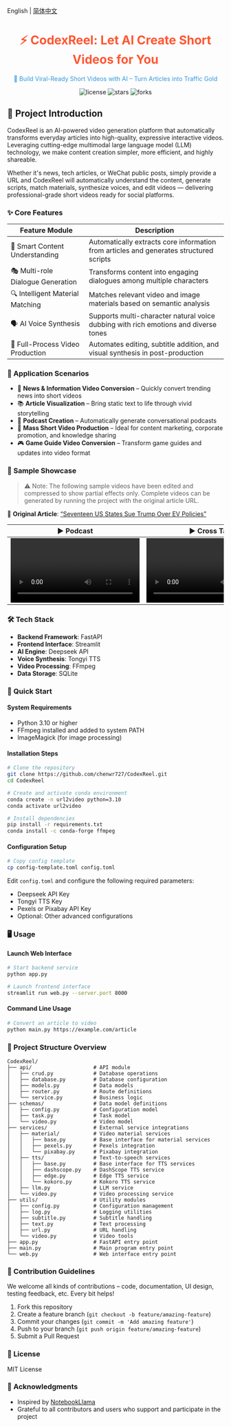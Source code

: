 English | [简体中文](README.md)

<div align="center">
    <h1 style="color: #FF5733;">⚡ CodexReel: Let AI Create Short Videos for You</h1>
    <p style="color: #3498DB;">🚀 Build Viral-Ready Short Videos with AI – Turn Articles into Traffic Gold</p>
    <p>
        <img src="https://img.shields.io/badge/license-MIT-green" alt="license">
        <img src="https://img.shields.io/github/stars/chenwr727/CodexReel" alt="stars">
        <img src="https://img.shields.io/github/forks/chenwr727/CodexReel" alt="forks">
    </p>
</div>

## 📖 Project Introduction

CodexReel is an AI-powered video generation platform that automatically transforms everyday articles into high-quality, expressive interactive videos. Leveraging cutting-edge multimodal large language model (LLM) technology, we make content creation simpler, more efficient, and highly shareable.

Whether it's news, tech articles, or WeChat public posts, simply provide a URL and CodexReel will automatically understand the content, generate scripts, match materials, synthesize voices, and edit videos — delivering professional-grade short videos ready for social platforms.

### ✨ Core Features

| Feature Module              | Description |
|----------------------------|-------------|
| 🤖 Smart Content Understanding | Automatically extracts core information from articles and generates structured scripts |
| 🎭 Multi-role Dialogue Generation | Transforms content into engaging dialogues among multiple characters |
| 🔍 Intelligent Material Matching | Matches relevant video and image materials based on semantic analysis |
| 🗣️ AI Voice Synthesis | Supports multi-character natural voice dubbing with rich emotions and diverse tones |
| 🎥 Full-Process Video Production | Automates editing, subtitle addition, and visual synthesis in post-production |

### 🎯 Application Scenarios

- 📰 **News & Information Video Conversion** – Quickly convert trending news into short videos  
- 📚 **Article Visualization** – Bring static text to life through vivid storytelling  
- 🎤 **Podcast Creation** – Automatically generate conversational podcasts  
- 📱 **Mass Short Video Production** – Ideal for content marketing, corporate promotion, and knowledge sharing  
- 🎮 **Game Guide Video Conversion** – Transform game guides and updates into video format  

### 📂 Sample Showcase

> ⚠️ Note: The following sample videos have been edited and compressed to show partial effects only. Complete videos can be generated by running the project with the original article URL.

📄 **Original Article**: [“Seventeen US States Sue Trump Over EV Policies”](https://36kr.com/p/3286128054051718)

<table>
    <thead>
        <tr>
            <th align="center"><g-emoji class="g-emoji" alias="arrow_forward">▶️</g-emoji> Podcast</th>
            <th align="center"><g-emoji class="g-emoji" alias="arrow_forward">▶️</g-emoji> Cross Talk</th>
            <th align="center"><g-emoji class="g-emoji" alias="arrow_forward">▶️</g-emoji> Stand-up Comedy</th>
        </tr>
    </thead>
    <tbody>
        <tr>
            <td align="center"><video src="https://github.com/user-attachments/assets/a8a4175d-2ebf-47cc-9c81-8c9a7aa78ae1"></video></td>
            <td align="center"><video src="https://github.com/user-attachments/assets/d1819bc3-c909-4ede-927c-57a10f609827"></video></td>
            <td align="center"><video src="https://github.com/user-attachments/assets/896de713-e059-4834-b5ca-91a514d89d24"></video></td>
        </tr>
    </tbody>
</table>

### 🛠️ Tech Stack

- **Backend Framework**: FastAPI  
- **Frontend Interface**: Streamlit  
- **AI Engine**: Deepseek API  
- **Voice Synthesis**: Tongyi TTS  
- **Video Processing**: FFmpeg  
- **Data Storage**: SQLite  

### 🚀 Quick Start

#### System Requirements

- Python 3.10 or higher  
- FFmpeg installed and added to system PATH  
- ImageMagick (for image processing)

#### Installation Steps

```bash
# Clone the repository
git clone https://github.com/chenwr727/CodexReel.git
cd CodexReel

# Create and activate conda environment
conda create -n url2video python=3.10
conda activate url2video

# Install dependencies
pip install -r requirements.txt
conda install -c conda-forge ffmpeg
```

#### Configuration Setup

```bash
# Copy config template
cp config-template.toml config.toml
```

Edit `config.toml` and configure the following required parameters:
- Deepseek API Key  
- Tongyi TTS Key  
- Pexels or Pixabay API Key  
- Optional: Other advanced configurations  

### 🖥️ Usage

#### Launch Web Interface

```bash
# Start backend service
python app.py

# Launch frontend interface
streamlit run web.py --server.port 8000
```

#### Command Line Usage

```bash
# Convert an article to video
python main.py https://example.com/article
```

### 📂 Project Structure Overview

```
CodexReel/
├── api/                    # API module
│   ├── crud.py             # Database operations
│   ├── database.py         # Database configuration
│   ├── models.py           # Data models
│   ├── router.py           # Route definitions
│   └── service.py          # Business logic
├── schemas/                # Data model definitions
│   ├── config.py           # Configuration model
│   ├── task.py             # Task model
│   └── video.py            # Video model
├── services/               # External service integrations
│   ├── material/           # Video material services
│   │   ├── base.py         # Base interface for material services
│   │   ├── pexels.py       # Pexels integration
│   │   └── pixabay.py      # Pixabay integration
│   ├── tts/                # Text-to-speech services
│   │   ├── base.py         # Base interface for TTS services
│   │   ├── dashscope.py    # DashScope TTS service
│   │   ├── edge.py         # Edge TTS service
│   │   └── kokoro.py       # Kokoro TTS service
│   ├── llm.py              # LLM service
│   └── video.py            # Video processing service
├── utils/                  # Utility modules
│   ├── config.py           # Configuration management
│   ├── log.py              # Logging utilities
│   ├── subtitle.py         # Subtitle handling
│   ├── text.py             # Text processing
│   ├── url.py              # URL handling
│   └── video.py            # Video tools
├── app.py                  # FastAPI entry point
├── main.py                 # Main program entry point
└── web.py                  # Web interface entry point
```

### 🤝 Contribution Guidelines

We welcome all kinds of contributions – code, documentation, UI design, testing feedback, etc. Every bit helps!

1. Fork this repository  
2. Create a feature branch (`git checkout -b feature/amazing-feature`)  
3. Commit your changes (`git commit -m 'Add amazing feature'`)  
4. Push to your branch (`git push origin feature/amazing-feature`)  
5. Submit a Pull Request  

### 📄 License

MIT License

### 🙏 Acknowledgments

- Inspired by [NotebookLlama](http://github.com/meta-llama/llama-cookbook/tree/main/end-to-end-use-cases/NotebookLlama)  
- Grateful to all contributors and users who support and participate in the project